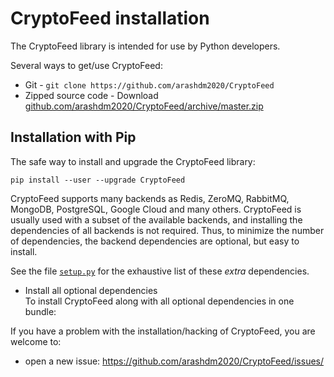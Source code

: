 # CryptoFeed installation
 
The CryptoFeed library is intended for use by Python developers.

Several ways to get/use CryptoFeed:


* Git - `git clone https://github.com/arashdm2020/CryptoFeed`
* Zipped source code - Download [github.com/arashdm2020/CryptoFeed/archive/master.zip](https://github.com/arashdm2020/CryptoFeed/archive/master.zip)

## Installation with Pip

The safe way to install and upgrade the CryptoFeed library:

    pip install --user --upgrade CryptoFeed

CryptoFeed supports many backends as Redis, ZeroMQ, RabbitMQ, MongoDB, PostgreSQL, Google Cloud and many others.
CryptoFeed is usually used with a subset of the available backends, and installing the dependencies of all backends is not required. 
Thus, to minimize the number of dependencies, the backend dependencies are optional, but easy to install.

See the file [`setup.py`](https://github.com/arashdm2020/CryptoFeed/blob/master/setup.py#L60)
for the exhaustive list of these *extra* dependencies.

* Install all optional dependencies  
  To install CryptoFeed along with all optional dependencies in one bundle:


If you have a problem with the installation/hacking of CryptoFeed, you are welcome to:
* open a new issue: https://github.com/arashdm2020/CryptoFeed/issues/


